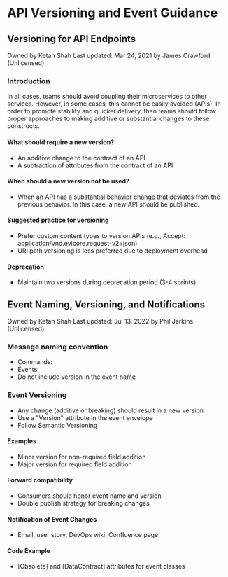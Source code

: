 # API Versioning and Event Guidance

## Versioning for API Endpoints

Owned by Ketan Shah
Last updated: Mar 24, 2021 by James Crawford (Unlicensed)

### Introduction

In all cases, teams should avoid coupling their microservices to other services. However, in some cases, this cannot be easily avoided (APIs). In order to promote stability and quicker delivery, then teams should follow proper approaches to making additive or substantial changes to these constructs.

#### What should require a new version?
- An additive change to the contract of an API
- A subtraction of attributes from the contract of an API

#### When should a new version not be used?
- When an API has a substantial behavior change that deviates from the previous behavior. In this case, a new API should be published.

#### Suggested practice for versioning
- Prefer custom content types to version APIs (e.g., Accept: application/vnd.evicore.request-v2+json)
- URI path versioning is less preferred due to deployment overhead

#### Deprecation
- Maintain two versions during deprecation period (3-4 sprints)

## Event Naming, Versioning, and Notifications

Owned by Ketan Shah
Last updated: Jul 13, 2022 by Phil Jerkins (Unlicensed)

### Message naming convention
- Commands: <Verb><Subject>
- Events: <Subject><Verb>
- Do not include version in the event name

### Event Versioning
- Any change (additive or breaking) should result in a new version
- Use a "Version" attribute in the event envelope
- Follow Semantic Versioning

#### Examples
- Minor version for non-required field addition
- Major version for required field addition

#### Forward compatibility
- Consumers should honor event name and version
- Double publish strategy for breaking changes

#### Notification of Event Changes
- Email, user story, DevOps wiki, Confluence page

#### Code Example
- [Obsolete] and [DataContract] attributes for event classes
